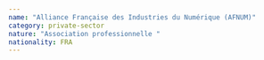 ```yaml
---
name: "Alliance Française des Industries du Numérique (AFNUM)"
category: private-sector
nature: "Association professionnelle "
nationality: FRA
---
```

    